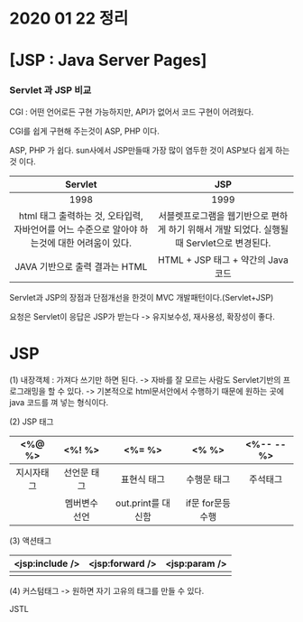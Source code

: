 # 2020 01 22 정리

# [JSP : Java Server Pages]

### Servlet 과 JSP 비교

CGI : 어떤 언어로든 구현 가능하지만, API가 없어서 코드 구현이 어려웠다. 

CGI를 쉽게 구현해 주는것이 ASP, PHP 이다.

 ASP, PHP 가 쉽다. sun사에서 JSP만들때 가장 많이 염두한 것이 ASP보다 쉽게 하는것 이다.

|                           Servlet                            |                             JSP                              |
| :----------------------------------------------------------: | :----------------------------------------------------------: |
|                             1998                             |                             1999                             |
| html 태그 출력하는 것, 오타입력, 자바언어를 어느 수준으로  알아야 하는것에 대한 어려움이 있다. | 서블렛프로그램을 웹기반으로 편하게 하기 위해서 개발 되었다.  실행될 때 Servlet으로 변경된다. |
|                JAVA 기반으로 출력 결과는 HTML                |              HTML + JSP 태그 + 약간의 Java코드               |

Servlet과 JSP의 장점과 단점개선을 한것이 MVC 개발패턴이다.(Servlet+JSP)

요청은 Servlet이 응답은 JSP가 받는다 -> 유지보수성, 재사용성, 확장성이 좋다.





# JSP

(1) 내장객체 : 가져다 쓰기만 하면 된다. -> 자바를 잘 모르는 사람도 Servlet기반의 프로그래밍을 할 수 있다. -> 기본적으로 html문서안에서 수행하기 때문에 원하는 곳에 java 코드를 껴 넣는 형식이다. 

(2) JSP  태그 

|  <%@   %>  |   <%!   %>    |      <%=   %>      |      <%   %>      | <%--  --%> |
| :--------: | :-----------: | :----------------: | :---------------: | :--------: |
| 지시자태그 |  선언문 태그  |    표현식 태그     |    수행문 태그    |  주석태그  |
|            | 멤버변수 선언 | out.print를 대신함 | if문 for문등 수행 |            |

(3) 액션태그

| <jsp:include /> | <jsp:forward /> | <jsp:param /> |
| :-------------: | :-------------: | :-----------: |
|                 |                 |               |

(4) 커스텀태그 -> 원하면 자기 고유의 태그를 만들 수 있다.

JSTL